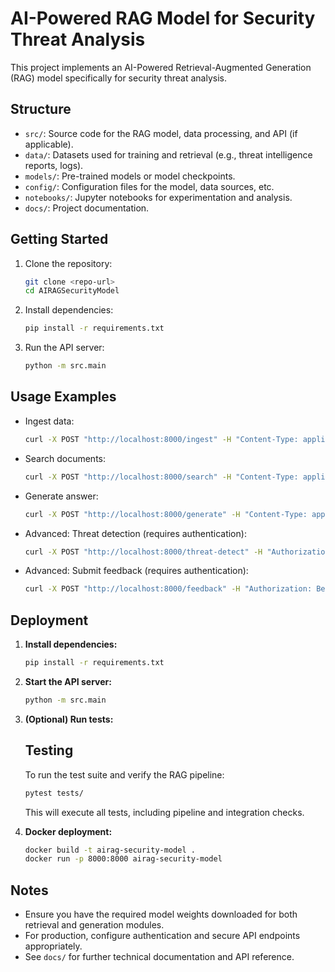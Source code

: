 # AI-Powered RAG Model for Security Threat Analysis

This project implements an AI-Powered Retrieval-Augmented Generation (RAG) model specifically for security threat analysis.

## Structure

- `src/`: Source code for the RAG model, data processing, and API (if applicable).
- `data/`: Datasets used for training and retrieval (e.g., threat intelligence reports, logs).
- `models/`: Pre-trained models or model checkpoints.
- `config/`: Configuration files for the model, data sources, etc.
- `notebooks/`: Jupyter notebooks for experimentation and analysis.
- `docs/`: Project documentation.

## Getting Started

1. Clone the repository:
   ```bash
   git clone <repo-url>
   cd AIRAGSecurityModel
   ```
2. Install dependencies:
   ```bash
   pip install -r requirements.txt
   ```
3. Run the API server:
   ```bash
   python -m src.main
   ```

## Usage Examples

- Ingest data:
  ```bash
  curl -X POST "http://localhost:8000/ingest" -H "Content-Type: application/json" -d '{"filename": "your_data.csv"}'
  ```
- Search documents:
  ```bash
  curl -X POST "http://localhost:8000/search" -H "Content-Type: application/json" -d '{"query": "malware", "top_k": 3}'
  ```
- Generate answer:
  ```bash
  curl -X POST "http://localhost:8000/generate" -H "Content-Type: application/json" -d '{"query": "How to detect phishing?", "top_k": 2, "max_length": 64}'
  ```
- Advanced: Threat detection (requires authentication):
  ```bash
  curl -X POST "http://localhost:8000/threat-detect" -H "Authorization: Bearer <token>" -H "Content-Type: application/json" -d '{"document": "Suspicious login attempt detected."}'
  ```
- Advanced: Submit feedback (requires authentication):
  ```bash
  curl -X POST "http://localhost:8000/feedback" -H "Authorization: Bearer <token>" -H "Content-Type: application/json" -d '{"query": "malware", "answer": "Malware detected.", "feedback": "correct"}'
  ```

## Deployment

1. **Install dependencies:**
   ```bash
   pip install -r requirements.txt
   ```
2. **Start the API server:**
   ```bash
   python -m src.main
   ```
3. **(Optional) Run tests:**
   ## Testing
   
   To run the test suite and verify the RAG pipeline:
   
   ```bash
   pytest tests/
   ```
   
   This will execute all tests, including pipeline and integration checks.
4. **Docker deployment:**
   ```bash
   docker build -t airag-security-model .
   docker run -p 8000:8000 airag-security-model
   ```

## Notes
- Ensure you have the required model weights downloaded for both retrieval and generation modules.
- For production, configure authentication and secure API endpoints appropriately.
- See `docs/` for further technical documentation and API reference.